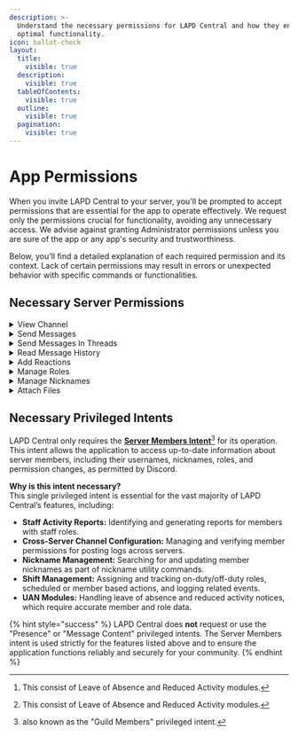 ```yaml
---
description: >-
  Understand the necessary permissions for LAPD Central and how they ensure
  optimal functionality.
icon: ballot-check
layout:
  title:
    visible: true
  description:
    visible: true
  tableOfContents:
    visible: true
  outline:
    visible: true
  pagination:
    visible: true
---
```


# App Permissions

When you invite LAPD Central to your server, you'll be prompted to accept permissions that are essential for the app to operate effectively. We request only the permissions crucial for functionality, avoiding any unnecessary access. We advise against granting Administrator permissions unless you are sure of the app or any app's security and trustworthiness.

Below, you'll find a detailed explanation of each required permission and its context. Lack of certain permissions may result in errors or unexpected behavior with specific commands or functionalities.

## **Necessary Server Permissions**

<details>

<summary>View Channel</summary>

**Purpose**

Almost required by every Discord application and became a standard. This permission allows LAPD Central to access text, thread, and voice channels (though voice is not used) within your server, enabling the app to read necessary channel information and messages. We only read and process messages that mention the client user for application configuration, specifically to select channels or threads as logging destinations.

**Use Cases**

The primary use of this permission is to designate _and_ utilize text channels or threads for logging activities, including but not limited to:

* [**UAN Modules**](#user-content-fn-1)[^1]**:** Log and post user activity notices and events.
* **Duty Activities Module:** Log and post citations, incident reports, and arrests.
* **Shift Management Module:** Log shift events to designated channels or threads.

</details>

<details>

<summary>Send Messages</summary>

**Purpose**\
Allows LAPD Central to send messages in channels and threads, providing responses, notifications, logs, and confirmations to users.

**Use Cases**

* Post logs and notifications.
* Respond to user commands and requests.

- Send confirmations for actions like role assignments or shift changes.

</details>

<details>

<summary>Send Messages In Threads</summary>

**Purpose:**\
Enables sending messages in thread channels for logging, notifications, or thread-based features.

**Use Cases:**\
Similar to the Send Messages permission. Disregard if threads are not used for logging or user-submitted requests.

</details>

<details>

<summary>Read Message History</summary>

**Purpose:**\
Allows the app to read its previously sent messages for context in updating user requests or other interactive features.

**Use Cases:**

* [**UAN Modules**](#user-content-fn-1)[^1]**:** Update the status of a user-submitted request based on the reviewer's decision.

</details>

<details>

<summary>Add Reactions</summary>

**Purpose:**\
Adding reactions for interactive prompts, confirmations, or pagination controls.

**Use Cases:**

* Incorporating reactions for interactive prompts

- Confirmations such as setting up a destination logging channel or thread using text format instead of selecting destination using regular select menus.

</details>

<details>

<summary>Manage Roles</summary>

**Purpose:**\
Permits the app to assign or remove roles from members.

**Use Cases:**

* Assign or remove LOA/RA roles.
* Restore roles from backups.
* Manage shift roles for members.

</details>

<details>

<summary>Manage Nicknames</summary>

**Purpose:**\
Allows changing member nicknames for automated formatting purposes.

**Use Case:**\
Reformatting nicknames with the `/nicknames replace` command. Additional features may be developed in the future.

</details>

<details>

<summary>Attach Files</summary>

**Purpose:**\
Enables the app to send files as message attachments, such as exporting logs, reports, backups, or directly attaching images to prompts or records whenever needed.

**Use Cases:**

* Attaching images to prompts and log records.
* Attaching imported shift data file when logging shift data import.

</details>

## Necessary Privileged Intents

LAPD Central only requires the [**Server Members Intent**](#user-content-fn-2)[^2] for its operation. This intent allows the application to access up-to-date information about server members, including their usernames, nicknames, roles, and permission changes, as permitted by Discord.

**Why is this intent necessary?**\
This single privileged intent is essential for the vast majority of LAPD Central’s features, including:

* **Staff Activity Reports:** Identifying and generating reports for members with staff roles.
* **Cross-Server Channel Configuration:** Managing and verifying member permissions for posting logs across servers.
* **Nickname Management:** Searching for and updating member nicknames as part of nickname utility commands.
* **Shift Management:** Assigning and tracking on-duty/off-duty roles, scheduled or member based actions, and logging related events.
* **UAN Modules:** Handling leave of absence and reduced activity notices, which require accurate member and role data.

{% hint style="success" %}
LAPD Central does **not** request or use the "Presence" or "Message Content" privileged intents. The Server Members intent is used strictly for the features listed above and to ensure the application functions reliably and securely for your community.
{% endhint %}

[^1]: This consist of Leave of Absence and Reduced Activity modules.

[^2]: also known as the "Guild Members" privileged intent.

